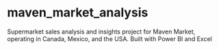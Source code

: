 # maven_market_analysis
Supermarket sales analysis and insights project for Maven Market, operating in Canada, Mexico, and the USA. Built with Power BI and Excel
